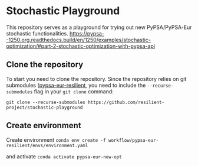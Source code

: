 # Stochastic Playground

This repository serves as a playground for trying out new PyPSA/PyPSA-Eur stochastic functionalities.
https://pypsa--1250.org.readthedocs.build/en/1250/examples/stochastic-optimization/#part-2-stochastic-optimization-with-pypsa-api

## Clone the repository

To start you need to clone the repository. Since the repository relies on git submodules ([pypsa-eur-resilient](https://github.com/resilient-project/stochastic-playground), you need to include the `--recurse-submodules` flag in your `git clone` command:

`git clone --recurse-submodules https://github.com/resilient-project/stochastic-playground`

## Create environment

Create environment
`conda env create -f workflow/pypsa-eur-resilient/envs/environment.yaml`

and activate
`conda activate pypsa-eur-new-opt`